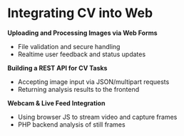 # Integrating CV into Web

**Uploading and Processing Images via Web Forms**

* File validation and secure handling
* Realtime user feedback and status updates

**Building a REST API for CV Tasks**

* Accepting image input via JSON/multipart requests
* Returning analysis results to the frontend

**Webcam & Live Feed Integration**

* Using browser JS to stream video and capture frames
* PHP backend analysis of still frames
